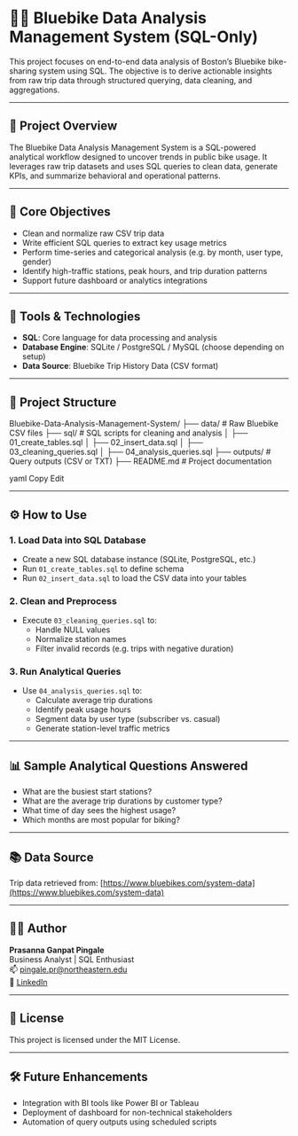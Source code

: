 # 🚴‍♂️ Bluebike Data Analysis Management System (SQL-Only)

This project focuses on end-to-end data analysis of Boston’s Bluebike bike-sharing system using SQL. The objective is to derive actionable insights from raw trip data through structured querying, data cleaning, and aggregations.

---

## 📌 Project Overview

The Bluebike Data Analysis Management System is a SQL-powered analytical workflow designed to uncover trends in public bike usage. It leverages raw trip datasets and uses SQL queries to clean data, generate KPIs, and summarize behavioral and operational patterns.

---

## 🧠 Core Objectives

- Clean and normalize raw CSV trip data
- Write efficient SQL queries to extract key usage metrics
- Perform time-series and categorical analysis (e.g. by month, user type, gender)
- Identify high-traffic stations, peak hours, and trip duration patterns
- Support future dashboard or analytics integrations

---

## 🧰 Tools & Technologies

- **SQL**: Core language for data processing and analysis
- **Database Engine**: SQLite / PostgreSQL / MySQL (choose depending on setup)
- **Data Source**: Bluebike Trip History Data (CSV format)

---

## 📁 Project Structure

Bluebike-Data-Analysis-Management-System/
├── data/ # Raw Bluebike CSV files
├── sql/ # SQL scripts for cleaning and analysis
│ ├── 01_create_tables.sql
│ ├── 02_insert_data.sql
│ ├── 03_cleaning_queries.sql
│ ├── 04_analysis_queries.sql
├── outputs/ # Query outputs (CSV or TXT)
├── README.md # Project documentation

yaml
Copy
Edit

---

## ⚙️ How to Use

### 1. Load Data into SQL Database
- Create a new SQL database instance (SQLite, PostgreSQL, etc.)
- Run `01_create_tables.sql` to define schema
- Run `02_insert_data.sql` to load the CSV data into your tables

### 2. Clean and Preprocess
- Execute `03_cleaning_queries.sql` to:
  - Handle NULL values
  - Normalize station names
  - Filter invalid records (e.g. trips with negative duration)

### 3. Run Analytical Queries
- Use `04_analysis_queries.sql` to:
  - Calculate average trip durations
  - Identify peak usage hours
  - Segment data by user type (subscriber vs. casual)
  - Generate station-level traffic metrics

---

## 📊 Sample Analytical Questions Answered

- What are the busiest start stations?
- What are the average trip durations by customer type?
- What time of day sees the highest usage?
- Which months are most popular for biking?

---

## 📚 Data Source

Trip data retrieved from: [https://www.bluebikes.com/system-data](https://www.bluebikes.com/system-data)

---

## 🙋‍♂️ Author

**Prasanna Ganpat Pingale**  
Business Analyst | SQL Enthusiast  
📫 pingale.pr@northeastern.edu  
🔗 [LinkedIn](https://www.linkedin.com/in/prasannapingale)

---

## 📄 License

This project is licensed under the MIT License.

---

## 🛠 Future Enhancements

- Integration with BI tools like Power BI or Tableau
- Deployment of dashboard for non-technical stakeholders
- Automation of query outputs using scheduled scripts

